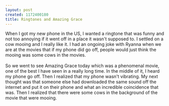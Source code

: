 ```yaml
--- 
layout: post
created: 1172400180
title: Ringtones and Amazing Grace
---
```

When I got my new phone in the US, I wanted a ringtone that was funny and not too annoying if it went off in a place it wasn't supposed to.  I settled on a cow mooing and I really like it.  I had an ongoing joke with Ryanna when we are at the movies that if my phone did go off, people would just think the mooing was some cows in the movies. <br /><br />So we went to see Amazing Grace today which was a phenomenal movie, one of the best I have seen in a really long time. In the middle of it, I heard my phone go off.  Then I realized that my phone wasn't vibrating.  My next thought was that someone else had downloaded the same sound off the internet and put it on their phone and what an incredible coincidence that was.  Then I realized that there were some cows in the background of the movie that were mooing.

